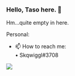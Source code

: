 ### Hello, Taso here. 👋

Hm...quite empty in here.


Personal: 

- 📫 How to reach me:<br/>
• Skqwiggl#3708

<img src='https://github-readme-stats.vercel.app/api?username=Tasmav&&show_icons=true&title_color=ffffff&icon_color=bb2acf&text_color=daf7dc&bg_color=151515'>

